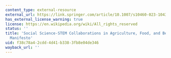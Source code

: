 ```yaml
---
content_type: external-resource
external_url: https://link.springer.com/article/10.1007/s10460-023-10438-2#citeas
has_external_license_warning: true
license: https://en.wikipedia.org/wiki/All_rights_reserved
status: ''
title: 'Social Science-STEM Collaborations in Agriculture, Food, and Beyond: An STSFAN
  Manifesto'
uid: f38c78a4-2cdd-4d41-b338-3fb8e04de346
wayback_url: ''
---
```

